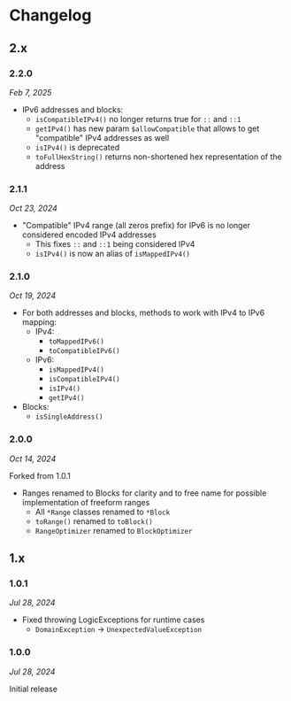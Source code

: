 # Changelog

## 2.x

### 2.2.0

*Feb 7, 2025*

* IPv6 addresses and blocks:
  * `isCompatibleIPv4()` no longer returns true for `::` and `::1`
  * `getIPv4()` has new param `$allowCompatible` that allows to get "compatible" IPv4 addresses as well
  * `isIPv4()` is deprecated
  * `toFullHexString()` returns non-shortened hex representation of the address

### 2.1.1

*Oct 23, 2024*

* "Compatible" IPv4 range (all zeros prefix) for IPv6 is no longer considered encoded IPv4 addresses
  * This fixes `::` and `::1` being considered IPv4
  * `isIPv4()` is now an alias of `isMappedIPv4()`

### 2.1.0

*Oct 19, 2024*

* For both addresses and blocks, methods to work with IPv4 to IPv6 mapping:
  * IPv4:
    * `toMappedIPv6()`
    * `toCompatibleIPv6()`
  * IPv6:
    * `isMappedIPv4()`
    * `isCompatibleIPv4()`
    * `isIPv4()`
    * `getIPv4()`
* Blocks:
  * `isSingleAddress()`

### 2.0.0

*Oct 14, 2024*

Forked from 1.0.1

* Ranges renamed to Blocks for clarity and to free name for possible implementation of freeform ranges
  * All `*Range` classes renamed to `*Block`
  * `toRange()` renamed to `toBlock()`
  * `RangeOptimizer` renamed to `BlockOptimizer`

## 1.x

### 1.0.1

*Jul 28, 2024*

* Fixed throwing LogicExceptions for runtime cases
  * `DomainException` -> `UnexpectedValueException`

### 1.0.0

*Jul 28, 2024*

Initial release

